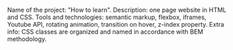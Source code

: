 Name of the project: "How to learn".
Description: one page website in HTML and CSS.
Tools and technologies: semantic markup, flexbox, iframes, Youtube API, rotating animation, transition on hover, z-index 
property.
Extra info: CSS classes are organized and named in accordance with BEM methodology.
